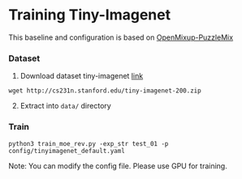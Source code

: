 # Training Tiny-Imagenet
This baseline and configuration is based on [OpenMixup-PuzzleMix](https://github.com/Westlake-AI/openmixup/tree/main/configs/classification/tiny_imagenet/)
### Dataset
1.  Download dataset tiny-imagenet [link](http://cs231n.stanford.edu/tiny-imagenet-200.zip)
```
wget http://cs231n.stanford.edu/tiny-imagenet-200.zip
```
2. Extract into `data/` directory

### Train
```
python3 train_moe_rev.py -exp_str test_01 -p config/tinyimagenet_default.yaml
```
Note: You can modify the config file. Please use GPU for training.

